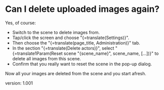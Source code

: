# Can I delete uploaded images again?

Yes, of course:

* Switch to the scene to delete images from.
* Tap/click the screen and choose "{=translate(Settings)}".
* Then choose the "{=translate(page_title, Administration)}" tab.
* In the section "{=translate(Delete actors)}", select "{=translate1Param(Reset scene "{scene_name}", scene_name, […])}" to delete all images from this scene.
* Confirm that you really want to reset the scene in the pop-up dialog.

Now all your images are deleted from the scene and you start afresh.

version: 1.001
